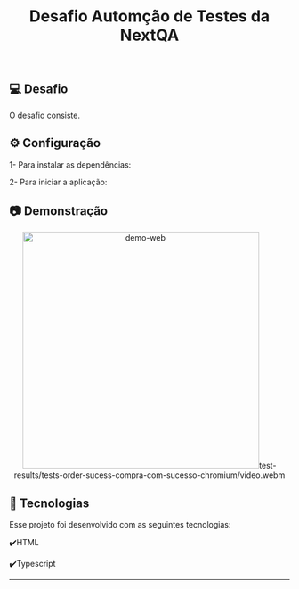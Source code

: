 <h1 align="center">
   Desafio Automção de Testes da NextQA
</h1>

<br>

## 💻 Desafio

O desafio consiste.

## ⚙ Configuração

1- Para instalar as dependências:
> 
2- Para iniciar a aplicação:
> 

## :camera: Demonstração

<div align="center" >
  <img src="./test-results/tests-order-sucess-compra-com-sucesso-chromium/video.webm" alt="demo-web" height="425">test-results/tests-order-sucess-compra-com-sucesso-chromium/video.webm
</div>

## :rocket: Tecnologias

Esse projeto foi desenvolvido com as seguintes tecnologias:

✔️HTML

✔️Typescript



---
